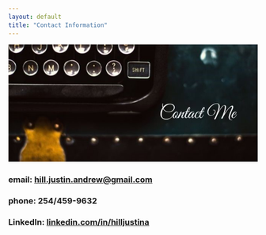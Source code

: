 ```yaml
---
layout: default
title: "Contact Information"
---
```


<div class="hero-image">
  <img src="/assets/images/contact-hero-image.jpg" alt="contact page hero image"/>
</div>

### email: hill.justin.andrew@gmail.com

### phone: <span style="none">254/459-9632</span>

### LinkedIn: [linkedin.com/in/hilljustina](https://www.linkedin.com/in/hilljustina)

<br>
